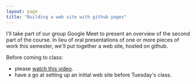 ```yaml
---
layout: page
title: "Building a web site with github pages"
---
```


I'll take part of our group Google Meet to present an overview of the second part of the course.  In lieu of oral presentations of one or more pieces of work this semester, we'll put together a web site, hosted on github.  

Before coming to class:

- please [watch this video](http://shot.holycross.edu/courses/ada/S20/videos/ghpages.mp4).
- have a go at setting up an initial web site before Tuesday's class.
